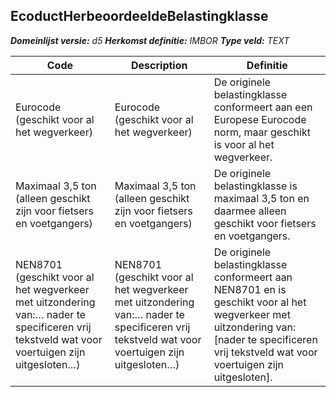﻿## EcoductHerbeoordeeldeBelastingklasse

*__Domeinlijst versie:__ d5*
*__Herkomst definitie:__ IMBOR*
*__Type veld:__ TEXT*

|__Code__ |__Description__ |__Definitie__	|
|	---	|	---	|   ---	| 
| Eurocode (geschikt voor al het wegverkeer) | Eurocode (geschikt voor al het wegverkeer) | De originele belastingklasse conformeert aan een Europese Eurocode norm, maar geschikt is voor al het wegverkeer. |
| Maximaal 3,5 ton (alleen geschikt zijn voor fietsers en voetgangers) | Maximaal 3,5 ton (alleen geschikt zijn voor fietsers en voetgangers) | De originele belastingklasse is maximaal 3,5 ton en daarmee alleen geschikt voor fietsers en voetgangers. |
| NEN8701 (geschikt voor al het wegverkeer met uitzondering van:… nader te specificeren vrij tekstveld wat voor voertuigen zijn uitgesloten…) | NEN8701 (geschikt voor al het wegverkeer met uitzondering van:… nader te specificeren vrij tekstveld wat voor voertuigen zijn uitgesloten…) | De originele belastingklasse conformeert aan NEN8701 en is geschikt voor al het wegverkeer met uitzondering van: [nader te specificeren vrij tekstveld wat voor voertuigen zijn uitgesloten]. |
